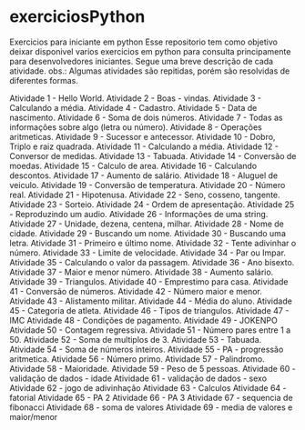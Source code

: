 # exerciciosPython
Exercicios para iniciante em python
Esse repositorio tem como objetivo deixar disponivel varios exercicios em python para consulta principamente para desenvolvedores iniciantes. Segue uma breve descrição de cada atividade. obs.: Algumas atividades são repitidas, porém são resolvidas de diferentes formas.

Atividade 1 - Hello World. 
Atividade 2 - Boas - vindas. 
Atividade 3 - Calculando a média. 
Atividade 4 - Cadastro. 
Atividade 5 - Data de nascimento. 
Atividade 6 - Soma de dois números. 
Atividade 7 - Todas as informações sobre algo (letra ou número).
Atividade 8 - Operações aritmeticas. 
Atividade 9 - Sucessor e antecessor. 
Atividade 10 - Dobro, Triplo e raiz quadrada. 
Atividade 11 - Calculando a média. 
Atividade 12 - Conversor de medidas. 
Atividade 13 - Tabuada. 
Atividade 14 - Conversão de moedas. 
Atividade 15 - Calculo de area. 
Atividade 16 - Calculando descontos. 
Atividade 17 - Aumento de salário. 
Atividade 18 - Aluguel de veiculo. 
Atividade 19 - Conversão de temperatura. 
Atividade 20 - Número real. 
Atividade 21 - Hipotenusa. 
Atividade 22 - Seno, cosseno, tangente. 
Atividade 23 - Sorteio. 
Atividade 24 - Ordem de apresentação. 
Atividade 25 - Reproduzindo um audio. 
Atividade 26 - Informações de uma string. 
Atividade 27 - Unidade, dezena, centena, milhar. 
Atividade 28 - Nome de cidade. 
Atividade 29 - Buscando um nome. 
Atividade 30 - Buscando uma letra. 
Atividade 31 - Primeiro e último nome. 
Atividade 32 - Tente adivinhar o número. 
Atividade 33 - Limite de velocidade. 
Atividade 34 - Par ou Impar. 
Atividade 35 - Calculando o valor da passagem. 
Atividade 36 - Ano bisexto. 
Atividade 37 - Maior e menor número. 
Atividade 38 - Aumento salário. 
Atividade 39 - Triangulos.
Atividade 40 - Emprestimo para casa.
Atividade 41 - Conversão de números.
Atividade 42 - Número maior e menor.
Atividade 43 - Alistamento militar.
Atividade 44 - Média do aluno.
Atividade 45 - Categoria de atleta.
Atividade 46 - Tipos de triangulos.
Atividade 47 - IMC
Atividade 48 - Condições de pagamento.
Atividade 49 - JOKENPO
Atividade 50 - Contagem regressiva.
Atividade 51 - Número pares entre 1 a 50.
Atividade 52 - Soma de multiplos de 3.
Atividade 53 - Tabuada.
Atividade 54 - Soma de números inteiros.
Atividade 55 -  PA - progressão aritmetica.
Atividade 56 - Número primo.
Atividade 57 - Palindromo.
Atividade 58 - Maioridade.
Atividade 59 - Peso de 5 pessoas.
Atividade 60 - validação de dados - idade
Atividade 61 - validação de dados - sexo
Atividade 62 - jogo de adivinhação
Atividade 63 - Calculos
Atividade 64 - fatorial
Atividade 65 - PA 2
Atividade 66 - PA 3
Atividade 67 - sequencia de fibonacci
Atividade 68 - soma de valores
Atividade 69 - media de valores e maior/menor
